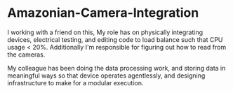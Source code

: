 # Amazonian-Camera-Integration

I working with a friend on this,
My role has on physically integrating devices, electrical testing, and editing code to load balance such that CPU usage < 20%. 
Additionally I'm responsible for figuring out how to read from the cameras.

My colleague has been doing the data processing work, and storing data in meaningful ways so that device operates agentlessly, and designing infrastructure to make for a modular execution.
